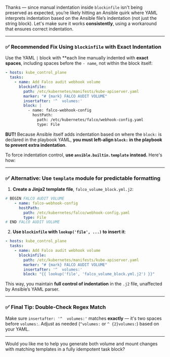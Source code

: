Thanks — since manual indentation inside `blockinfile` isn't being preserved as expected, you’re likely hitting an Ansible quirk where YAML interprets indentation based on the Ansible file’s indentation (not just the string block). Let's make sure it works **consistently**, using a workaround that ensures correct indentation.

---

### ✅ **Recommended Fix Using `blockinfile` with Exact Indentation**

Use the YAML `|` block with \*\*each line manually indented with **exact spaces**, including spaces before the `- name`, not within the block itself:

```yaml
- hosts: kube_control_plane
  tasks:
    - name: Add Falco audit webhook volume
      blockinfile:
        path: /etc/kubernetes/manifests/kube-apiserver.yaml
        marker: "# {mark} FALCO AUDIT VOLUME"
        insertafter: '^  volumes:'
        block: |
          - name: falco-webhook-config
            hostPath:
              path: /etc/kubernetes/falco/webhook-config.yaml
              type: File
```

**BUT!** Because Ansible itself adds indentation based on where the `block:` is declared in the playbook YAML, **you must left-align `block:` in the playbook to prevent extra indentation**.

To force indentation control, **use `ansible.builtin.template` instead.** Here's how:

---

### ✅ **Alternative: Use `template` module for predictable formatting**

1. **Create a Jinja2 template file**, `falco_volume_block.yml.j2`:

```yaml
# BEGIN FALCO AUDIT VOLUME
    - name: falco-webhook-config
      hostPath:
        path: /etc/kubernetes/falco/webhook-config.yaml
        type: File
# END FALCO AUDIT VOLUME
```

2. **Use `blockinfile` with `lookup('file', ...)` to insert it**:

```yaml
- hosts: kube_control_plane
  tasks:
    - name: Add Falco audit webhook volume
      blockinfile:
        path: /etc/kubernetes/manifests/kube-apiserver.yaml
        marker: "# {mark} FALCO AUDIT VOLUME"
        insertafter: '^  volumes:'
        block: "{{ lookup('file', 'falco_volume_block.yml.j2') }}"
```

This way, you maintain **full control of indentation** in the `.j2` file, unaffected by Ansible’s YAML parser.

---

### ✅ Final Tip: Double-Check Regex Match

Make sure `insertafter: '^  volumes:'` matches **exactly** — it's two spaces before `volumes:`. Adjust as needed (`^volumes:` or `^ {2}volumes:`) based on your YAML.

---

Would you like me to help you generate both volume and mount changes with matching templates in a fully idempotent task block?
